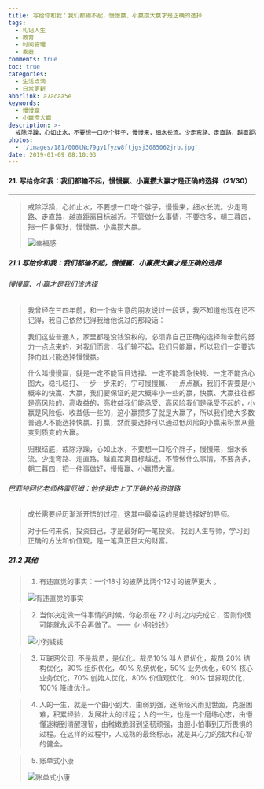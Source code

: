 ```yaml
---
title: 写给你和我：我们都输不起，慢慢赢、小赢攒大赢才是正确的选择
tags:
  - 札记人生
  - 教育
  - 时间管理
  - 家庭
comments: true
toc: true
categories:
  - 生活点滴
  - 日常更新
abbrlink: a7acaa5e
keywords:
  - 慢慢赢
  - 小赢攒大赢
description: >-
  戒除浮躁，心如止水，不要想一口吃个胖子，慢慢来，细水长流。少走弯路、走直路，越直距离目标越近。不管做什么事情，不要贪多，朝三暮四，把一件事做好，慢慢赢、小赢攒大赢。
photos:
  - '/images/181/006tNc79gy1fyzw8ftjgsj3085062jrb.jpg'
date: 2019-01-09 08:10:03
---
```

<script type="text/javascript" src="/js/src/bai.js"></script>

#### 21. 写给你和我：我们都输不起，慢慢赢、小赢攒大赢才是正确的选择（21/30）
---
> 戒除浮躁，心如止水，不要想一口吃个胖子，慢慢来，细水长流。少走弯路、走直路，越直距离目标越近。不管做什么事情，不要贪多，朝三暮四，把一件事做好，慢慢赢、小赢攒大赢。
>
> ![幸福感](/images/181/006tNc79gy1fyzw2vr1o7j30ek08m74l.jpg)

##### 21.1 写给你和我：我们都输不起，慢慢赢、小赢攒大赢才是正确的选择

###### 慢慢赢、小赢才是我们该选择
> 我曾经在三四年前，和一个做生意的朋友说过一段话，我不知道他现在记不记得，我自己依然记得我给他说过的那段话：
>
> 我们这些普通人，家里都是没钱没权的，必须靠自己正确的选择和辛勤的努力一点点来的，对我们而言，我们输不起，我们只能赢，所以我们一定要选择而且只能选择慢慢赢。
>
> 什么叫慢慢赢，就是一定不能盲目选择、一定不能着急快钱、一定不能贪心图大，稳扎稳打、一步一步来的，宁可慢慢赢、一点点赢，我们不需要是小概率的快赢、大赢，我们要保证的是大概率小一些的赢，快赢、大赢往往都是高风险的、高收益的，高收益我们能承受、高风险我们是承受不起的，小赢是风险低、收益低一些的，这小赢攒多了就是大赢了，所以我们绝大多数普通人不能选择快赢、打赢，然而要选择可以通过低风险的小赢来积累从量变到质变的大赢。
>
> 归根结底，戒除浮躁，心如止水，不要想一口吃个胖子，慢慢来，细水长流。少走弯路、走直路，越直距离目标越近。不管做什么事情，不要贪多，朝三暮四，把一件事做好，慢慢赢、小赢攒大赢。

###### 巴菲特回忆老师格雷厄姆：他使我走上了正确的投资道路
> 成长需要经历渐渐开悟的过程，这其中最幸运的是能选择好的导师。
>
> 对于任何来说，投资自己，才是最好的一笔投资。
> 找到人生导师，学习到正确的方法和价值观，是一笔真正巨大的财富。

##### 21.2 其他
> 1. 有违直觉的事实：一个18寸的披萨比两个12寸的披萨更大 。
>
> ![有违直觉的事实](/images/181/006tNc79gy1fyzw11nn6yj30j60as0sy.jpg)

> 2. 当你决定做一件事情的时候，你必须在 72 小时之内完成它，否则你很可能就永远不会再做了。 ——《小狗钱钱》
>
> ![小狗钱钱](/images/181/006tNc79gy1fyzw23u6k1j30dm0im3zm.jpg)

> 3. 互联网公司: 不是裁员，是优化。裁员10% 叫人员优化，裁员 20% 结构优化，30% 组织优化，40% 系统优化，50% 业务优化，60% 核心业务优化，70% 创始人优化，80% 价值观优化，90% 世界观优化，100% 降维优化。


> 4. 人的一生，就是一个由小到大、由弱到强，逐渐经风雨见世面，克服困难，积累经验，发展壮大的过程；人的一生，也是一个磨练心志，由懵懂迷糊到清醒理智，由稚嫩脆弱到坚韧顽强，由胆小怕事到无所畏惧的过程。在这样的过程中，人成熟的最终标志，就是其心力的强大和心智的健全。

> 5. 账单式小康
>
> ![账单式小康](/images/181/006tNc79gy1fyzw6t432nj30ms0jq74u.jpg)

